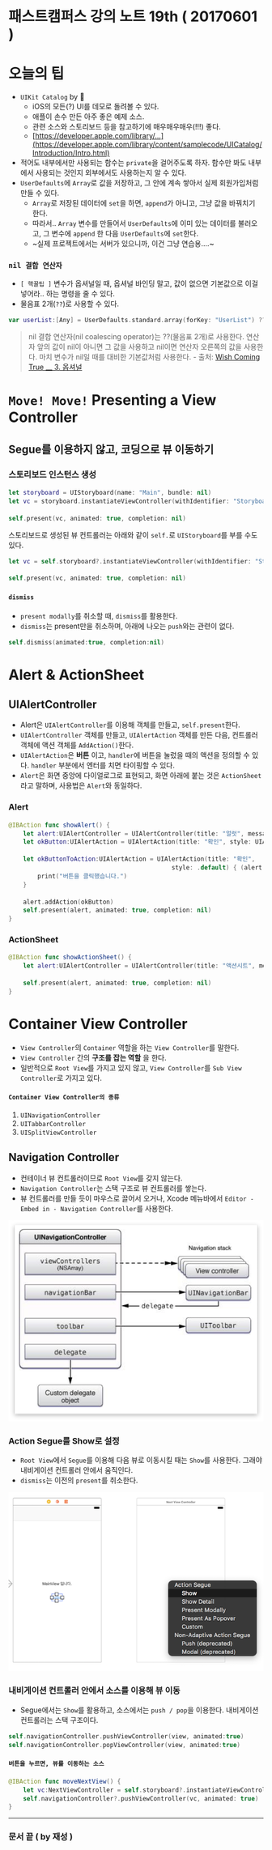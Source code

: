 # 패스트캠퍼스 강의 노트 19th ( 20170601 )

# 오늘의 팁
 - `UIKit Catalog` by 
	 - iOS의 모든(?) UI를 데모로 돌려볼 수 있다.
	 - 애플이 손수 만든 아주 좋은 예제 소스.
	 - 관련 소스와 스토리보드 등을 참고하기에 매우매우매우(!!!) 좋다.
	 - [https://developer.apple.com/library/...](https://developer.apple.com/library/content/samplecode/UICatalog/Introduction/Intro.html)
 - 적어도 내부에서만 사용되는 함수는 `private`을 걸어주도록 하자. 함수만 봐도 내부에서 사용되는 것인지 외부에서도 사용하는지 알 수 있다.
 - `UserDefaults`에 `Array`로 값을 저장하고, 그 안에 계속 쌓아서 실제 회원가입처럼 만들 수 있다.
	 - `Array`로 저장된 데이터에 `set`을 하면, `append`가 아니고, 그냥 값을 바꿔치기 한다.
	 - 따라서.. `Array` 변수를 만들어서 `UserDefaults`에 이미 있는 데이터를 불러오고, 그 변수에 `append` 한 다음 `UserDefaults`에 `set`한다.
	 - ~실제 프로젝트에서는 서버가 있으니까, 이건 그냥 연습용....~

### `nil 결합 연산자` 
 -  `[ 핵꿀팁 ]` 변수가 옵셔널일 때, 옵셔널 바인딩 말고, 값이 없으면 기본값으로 이걸 넣어라.. 하는 명령을 줄 수 있다.
 - 물음표 2개(`??`)로 사용할 수 있다.

```swift
var userList:[Any] = UserDefaults.standard.array(forKey: "UserList") ?? []
```

> nil 결합 연산자(nil coalescing operator)는 ??(물음표 2개)로 사용한다. 연산자 앞의 값이 nil이 아니면 그 값을 사용하고 nil이면 연산자 오른쪽의 값을 사용한다. 마치 변수가 nil일 때를 대비한 기본값처럼 사용한다. -  출처: [Wish Coming True __ 3. 옵셔널](http://louet.tistory.com/97)


# `Move! Move!` Presenting a View Controller

## Segue를 이용하지 않고, 코딩으로 뷰 이동하기

### 스토리보드 인스턴스 생성

```swift
let storyboard = UIStoryboard(name: "Main", bundle: nil)
let vc = storyboard.instantiateViewController(withIdentifier: "StoryboardID")

self.present(vc, animated: true, completion: nil)
```
스토리보드로 생성된 뷰 컨트롤러는 아래와 같이 `self.`로 `UIStoryboard`를 부를 수도 있다.

```swift
let vc = self.storyboard?.instantiateViewController(withIdentifier: "StoryboardID")

self.present(vc, animated: true, completion: nil)
```
#### `dismiss`
 - `present modally`를 취소할 때, `dismiss`를 활용한다.
 - `dismiss`는 present만을 취소하며, 아래에 나오는 `push`와는 관련이 없다.

```swift
self.dismiss(animated:true, completion:nil)
```


# Alert & ActionSheet

## UIAlertController
 - Alert은 `UIAlertController`를 이용해 객체를 만들고, `self.present`한다.
 - `UIAlertController` 객체를 만들고, `UIAlertAction` 객체를 만든 다음, 컨트롤러 객체에 액션 객체를 `AddAction()`한다.
 - `UIAlertAction`은 **버튼** 이고, `handler`에 버튼을 눌렀을 때의 액션을 정의할 수 있다. `handler` 부분에서 엔터를 치면 타이핑할 수 있다.
 - `Alert`은 화면 중앙에 다이얼로그로 표현되고, 화면 아래에 붙는 것은 `ActionSheet`라고 말하며, 사용법은 `Alert`와 동일하다.

### Alert
```swift
@IBAction func showAlert() {
    let alert:UIAlertController = UIAlertController(title: "얼럿", message: "Alert입니다.", preferredStyle: .alert)
	let okButton:UIAlertAction = UIAlertAction(title: "확인", style: UIAlertActionStyle.cancel, handler: nil)
    
    let okButtonToAction:UIAlertAction = UIAlertAction(title: "확인",
                                             style: .default) { (alert:UIAlertAction) in
        print("버튼을 클릭했습니다.")
    }
    
    alert.addAction(okButton)
    self.present(alert, animated: true, completion: nil)
}
```
### ActionSheet
```swift
@IBAction func showActionSheet() {
    let alert:UIAlertController = UIAlertController(title: "액션시트", message: "ActionSheet입니다.", preferredStyle: .actionSheet)
    
    self.present(alert, animated: true, completion: nil)
}
```


# Container View Controller
 - `View Controller`의 `Container` 역할을 하는 `View Controller`를 말한다.
 - `View Controller` 간의 **구조를 잡는 역할** 을 한다.
 - 일반적으로 `Root View`를 가지고 있지 않고, `View Controller`를 `Sub View Controller`로 가지고 있다.

#### `Container View Controller의 종류`
1. `UINavigationController`
2. `UITabbarController`
3. `UISplitViewController`


## Navigation Controller
 - 컨테이너 뷰 컨트롤러이므로 `Root View`를 갖지 않는다.
 - `Navigation Controller`는 스택 구조로 뷰 컨트롤러를 쌓는다.
 - 뷰 컨트롤러를 만들 듯이 마우스로 끌어서 오거나, Xcode 메뉴바에서 `Editor - Embed in - Navigation Controller`를 사용한다.

![UINavigationController.png](UINavigationController.png)

### Action Segue를 Show로 설정
 - `Root View`에서 `Segue`를 이용해 다음 뷰로 이동시킬 때는 `Show`를 사용한다. 그래야 내비게이션 컨트롤러 안에서 움직인다.
 - `dismiss`는 이전의 `present`를 취소한다.

![NavigationControllerShow.png](NavigationControllerShow.png)

### 내비게이션 컨트롤러 안에서 소스를 이용해 뷰 이동
 - Segue에서는 `Show`를 활용하고, 소스에서는 `push / pop`을 이용한다. 내비게이션 컨트롤러는 스택 구조이다.

```swift
self.navigationController.pushViewController(view, animated:true)
self.navigationController.popViewController(view, animated:true)
```

#### `버튼을 누르면, 뷰를 이동하는 소스`
```swift
@IBAction func moveNextView() {
    let vc:NextViewController = self.storyboard?.instantiateViewController(withIdentifier: "Next") as! NextViewController
    self.navigationController?.pushViewController(vc, animated: true)    
}
```

---
### 문서 끝 ( by 재성 )